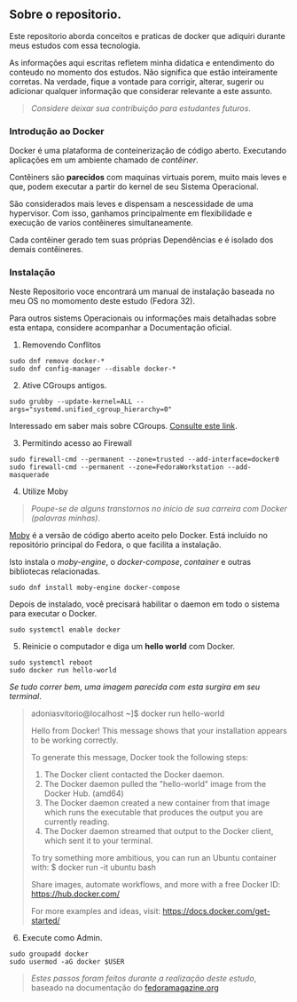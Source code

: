## Sobre o repositorio.

Este repositorio aborda conceitos e praticas de docker que adiquiri durante meus estudos com essa tecnologia.

As informações aqui escritas refletem minha didatica e entendimento do conteudo no momento dos estudos. Não significa que estão inteiramente corretas. Na verdade, fique a vontade para corrigir, alterar, sugerir ou adicionar qualquer informação que considerar relevante a este assunto.

>*Considere deixar sua contribuição para estudantes futuros*.

### Introdução ao Docker

Docker é uma plataforma de conteinerização de código aberto. Executando aplicações em um ambiente chamado de *contêiner*.

Contêiners são **parecidos** com maquinas virtuais porem, muito mais leves e que, podem executar a partir do kernel de seu Sistema Operacional. 

São considerados mais leves e dispensam a nescessidade de uma hypervisor. Com isso, ganhamos principalmente em flexibilidade e execução de varios contêineres simultaneamente. 

Cada contêiner gerado tem suas próprias Dependências e é isolado dos demais contêineres.

### Instalação 

Neste Repositorio voce encontrará um manual de instalação baseada no meu OS no momomento deste estudo (Fedora 32).

Para outros sistems Operacionais ou informações mais detalhadas sobre esta entapa, considere acompanhar a Documentação oficial.

1. Removendo Conflitos
~~~
sudo dnf remove docker-*
sudo dnf config-manager --disable docker-*
~~~
2. Ative CGroups antigos.
```
sudo grubby --update-kernel=ALL --args="systemd.unified_cgroup_hierarchy=0"
```

Interessado em saber mais sobre CGroups. [Consulte este link](https://docs.fedoraproject.org/en-US/Fedora/15/html/Resource_Management_Guide/ch01.html).

3. Permitindo acesso ao Firewall
~~~
sudo firewall-cmd --permanent --zone=trusted --add-interface=docker0
sudo firewall-cmd --permanent --zone=FedoraWorkstation --add-masquerade
~~~
4. Utilize Moby

>*Poupe-se de alguns transtornos no inicio de sua carreira com Docker (palavras minhas)*. 

[Moby](https://mobyproject.org/) é a versão de código aberto aceito pelo Docker. Está incluído no repositório principal do Fedora, o que facilita a instalação.

Isto instala o *moby-engine*, o *docker-compose*, *container* e outras bibliotecas relacionadas. 
```
sudo dnf install moby-engine docker-compose
```
Depois de instalado, você precisará habilitar o daemon em todo o sistema para executar o Docker.
```
sudo systemctl enable docker
```

5. Reinicie o computador e diga um **hello world** com Docker.
~~~
sudo systemctl reboot
sudo docker run hello-world
~~~

*Se tudo correr bem, uma imagem parecida com esta surgira em seu terminal*.

>adoniasvitorio@localhost ~]$ docker run hello-world
>
>Hello from Docker!
>This message shows that your installation appears to be working correctly.
>
>To generate this message, Docker took the following steps:
> 1. The Docker client contacted the Docker daemon.
> 2. The Docker daemon pulled the "hello-world" image from the Docker Hub.
>    (amd64)
> 3. The Docker daemon created a new container from that image which runs the
>    executable that produces the output you are currently reading.
> 4. The Docker daemon streamed that output to the Docker client, which sent it
>    to your terminal.
>
>To try something more ambitious, you can run an Ubuntu container with:
> $ docker run -it ubuntu bash
>
>Share images, automate workflows, and more with a free Docker ID:
> https://hub.docker.com/
>
>For more examples and ideas, visit:
> https://docs.docker.com/get-started/


6. Execute como Admin.
~~~
sudo groupadd docker
sudo usermod -aG docker $USER
~~~

>*Estes passos foram feitos durante a realização deste estudo*, baseado na documentação do [fedoramagazine.org](https://fedoramagazine.org/docker-and-fedora-32/)





